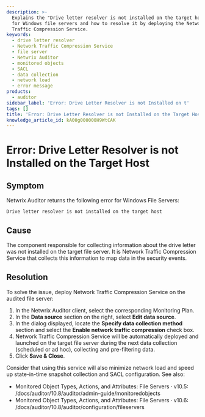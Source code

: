 ```yaml
---
description: >-
  Explains the "Drive letter resolver is not installed on the target host" error
  for Windows file servers and how to resolve it by deploying the Network
  Traffic Compression Service.
keywords:
  - drive letter resolver
  - Network Traffic Compression Service
  - file server
  - Netwrix Auditor
  - monitored objects
  - SACL
  - data collection
  - network load
  - error message
products:
  - auditor
sidebar_label: 'Error: Drive Letter Resolver is not Installed on t'
tags: []
title: 'Error: Drive Letter Resolver is not Installed on the Target Host'
knowledge_article_id: kA00g000000H9WtCAK
---
```


# Error: Drive Letter Resolver is not Installed on the Target Host

## Symptom
Netwrix Auditor returns the following error for Windows File Servers:

```text
Drive letter resolver is not installed on the target host
```

## Cause
The component responsible for collecting information about the drive letter was not installed on the target file server. It is Network Traffic Compression Service that collects this information to map data in the security events.

## Resolution
To solve the issue, deploy Network Traffic Compression Service on the audited file server:

1. In the Netwrix Auditor client, select the corresponding Monitoring Plan.
2. In the **Data source** section on the right, select **Edit data source**.
3. In the dialog displayed, locate the **Specify data collection method** section and select the **Enable network traffic compression** check box.
4. Network Traffic Compression Service will be automatically deployed and launched on the target file server during the next data collection (scheduled or ad hoc), collecting and pre-filtering data.
5. Click **Save & Close**.

Consider that using this service will also minimize network load and speed up state-in-time snapshot collection and SACL configuration. See also:

- Monitored Object Types, Actions, and Attributes: File Servers ⸱ v10.5: /docs/auditor/10.8/auditor/admin-guide/monitoredobjects
- Monitored Object Types, Actions, and Attributes: File Servers ⸱ v10.6: /docs/auditor/10.8/auditor/configuration/fileservers

